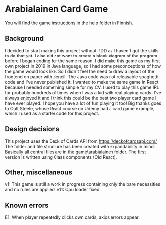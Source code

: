 # Arabialainen Card Game
You will find the game instructions in the help folder in Finnish.

## Background
I decided to start making this project without TDD as I haven't got the skills to do that yet.
I also did not want to create a block diagram of the program before I began coding for the same reason.
I did make this game as my first own project in 2019 in Java language, so I had some preconceptions of how the game would look like. So I didn't feel the need to draw a layout of the frontend on paper with pencil. The Java code was not releasable spaghetti code and I've never published it. I wanted to make the same game in React because I needed something simple for my CV.
I used to play this game IRL for probably hundreds of times when I was a kid with real playing cards. I've always enjoyed it and I think this could be the best two player card game I have ever played. I hope you have a lot of fun playing it too!
Big thanks goes to Colt Steele, whose React course on Udemy had a card game example, which I used as a starter code for this project.

## Design decisions
This project uses the Deck of Cards API from https://deckofcardsapi.com/
The folder and file structure has been created with expandability in mind.
Basically all central files are in the game\arabialainen folder. The first version is written using Class components (Old React).

## Other, miscellaneous
v1: This game is still a work in progress containing only the bare necessities and no rules are applied.
v11: Cpu loader fixed.

## Known errors
E1. When player repeatedly clicks own cards, axios errors appear.